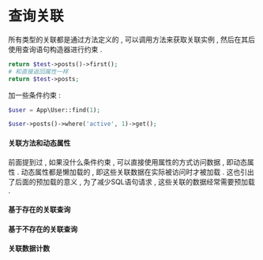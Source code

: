 # 查询关联

所有类型的关联都是通过方法定义的 , 可以调用方法来获取关联实例 , 然后在其后使用查询语句构造器进行约束 .

```php
return $test->posts()->first();
# 和直接返回属性一样
return $test->posts;
```

加一些条件约束 :

```php
$user = App\User::find(1);

$user->posts()->where('active', 1)->get();
```

#### 关联方法和动态属性

前面提到过 , 如果没什么条件约束 , 可以直接使用属性的方式访问数据 , 即动态属性 . 动态属性都是懒加载的 , 即这些关联数据在实际被访问时才被加载 . 这也引出了后面的预加载的意义 , 为了减少SQL语句请求 , 这些关联的数据经常需要预加载 . 

#### 基于存在的关联查询

#### 基于不存在的关联查询

#### 关联数据计数



